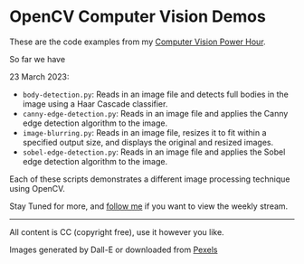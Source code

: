 # OpenCV Computer Vision Demos

These are the code examples from my [Computer Vision Power Hour](https://www.twitch.tv/jeremymorgan/schedule?vodID=1773385086). 


So far we have 

23 March 2023:

- `body-detection.py`: Reads in an image file and detects full bodies in the image using a Haar Cascade classifier.
- `canny-edge-detection.py`: Reads in an image file and applies the Canny edge detection algorithm to the image.
- `image-blurring.py`: Reads in an image file, resizes it to fit within a specified output size, and displays the original and resized images.
- `sobel-edge-detection.py`: Reads in an image file and applies the Sobel edge detection algorithm to the image.

Each of these scripts demonstrates a different image processing technique using OpenCV.


Stay Tuned for more, and [follow me](https://www.twitch.tv/jeremymorgan/) if you want to view the weekly stream. 

--- 
All content is CC (copyright free), use it however you like. 

Images generated by Dall-E or downloaded from [Pexels](https://www.pexels.com)

